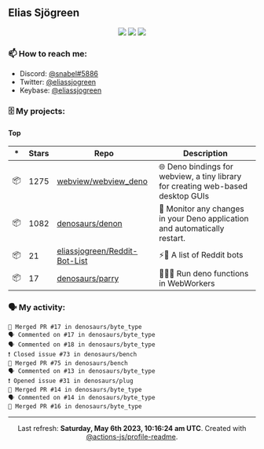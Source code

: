 ## Elias Sjögreen

<p align="center">
  <img src="https://img.shields.io/badge/🎂-dec. 2003-success" />
  <img src="https://img.shields.io/badge/🌎-Stockholm-informational" />
  <img src="https://img.shields.io/badge/👦-He/Him-informational" />
</p>

### 📫 How to reach me:

- Discord: [@snabel#5886](https://discord.com/users/267978757799673866)
- Twitter: [@eliassjogreen](https://twitter.com/eliassjogreen)
- Keybase: [@eliassjogreen](https://keybase.io/eliassjogreen)

### 🗄 My projects:

#### Top
|*|Stars|Repo|Description|
|---|---|---|---|
| 📦 | 1275 | [webview/webview_deno](https://github.com/webview/webview_deno) | 🌐 Deno bindings for webview, a tiny library for creating web-based desktop GUIs |
| 📦 | 1082 | [denosaurs/denon](https://github.com/denosaurs/denon) | 👀 Monitor any changes in your Deno application and automatically restart. |
| 📦 | 21 | [eliassjogreen/Reddit-Bot-List](https://github.com/eliassjogreen/Reddit-Bot-List) | ⚡️🤖 A list of Reddit bots |
| 📦 | 17 | [denosaurs/parry](https://github.com/denosaurs/parry) | 👷🏽‍♂️ Run deno functions in WebWorkers |

### 🗣 My activity:

```
🎉 Merged PR #17 in denosaurs/byte_type
🗣 Commented on #17 in denosaurs/byte_type
🗣 Commented on #18 in denosaurs/byte_type
❗️ Closed issue #73 in denosaurs/bench
🎉 Merged PR #75 in denosaurs/bench
🗣 Commented on #13 in denosaurs/byte_type
❗️ Opened issue #31 in denosaurs/plug
🎉 Merged PR #14 in denosaurs/byte_type
🗣 Commented on #14 in denosaurs/byte_type
🎉 Merged PR #16 in denosaurs/byte_type
```

------------
<p align="center">Last refresh: <b>Saturday, May 6th 2023, 10:16:24 am UTC</b>. Created with <a href=https://github.com/marketplace/actions/profile-readme>@actions-js/profile-readme</a>.</p>
